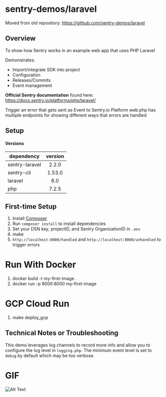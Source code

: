# sentry-demos/laravel

Moved from old repository: https://github.com/sentry-demos/laravel

## Overview
To show how Sentry works in an example web app that uses PHP Laravel

Demonstrates:
- Import/integrate SDK into project
- Configuration
- Releases/Commits
- Event management

**Official Sentry documentation** found here:
https://docs.sentry.io/platforms/php/laravel/

Trigger an error that gets sent as Event to Sentry.io Platform
web.php has multiple endpoints for showing different ways that errors are handled

## Setup
#### Versions

| dependency      | version           
| ------------- |:-------------:| 
| sentry-laravel   | 2.2.0    |
| sentry-cli   | 1.53.0    |
| laravel | 8.0      |
| php   | 7.2.5     |

## First-time Setup
1. Install [Composer](https://getcomposer.org/download/)
2. Run `composer install` to install dependencies
2. Set your DSN key, projectID, and Sentry OrganizationID in `.env`
3. make
4. `http://localhost:8000/handled` and `http://localhost:8000/unhandled` to trigger errors

# Run With Docker
1. docker build -t my-first-image .
2. docker run -p 8000:8000 my-first-image

# GCP Cloud Run
1. make deploy_gcp

## Technical Notes or Troubleshooting
This demo leverages log channels to record more info and allow you
to configure the log level in `logging.php`.
The minimum event level is set to `debug` by default which may be
too verbose. 

# GIF

![Alt Text](overview.gif)
